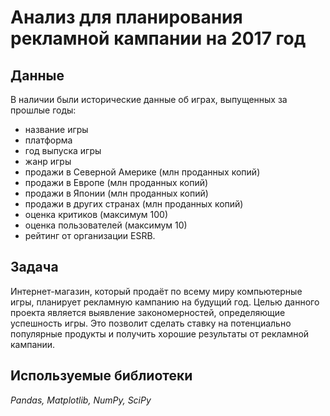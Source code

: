# Анализ для планирования рекламной кампании на 2017 год

## Данные

В наличии были исторические данные об играх, выпущенных за прошлые годы:
- название игры
- платформа
- год выпуска игры
- жанр игры
- продажи в Северной Америке (млн проданных копий)
- продажи в Европе (млн проданных копий)
- продажи в Японии (млн проданных копий)
- продажи в других странах (млн проданных копий)
- оценка критиков (максимум 100)
- оценка пользователей (максимум 10)
- рейтинг от организации ESRB.

## Задача

Интернет-магазин, который продаёт по всему миру компьютерные игры, планирует рекламную кампанию на будущий год. Целью данного проекта является выявление закономерностей, определяющие успешность игры. Это позволит сделать ставку на потенциально популярные продукты и получить хорошие результаты от рекламной кампании.

## Используемые библиотеки
*Pandas, Matplotlib, NumPy, SciPy*
